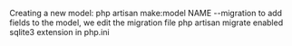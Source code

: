 Creating a new model:
    php artisan make:model NAME --migration
    to add fields to the model, we edit the migration file
    php artisan migrate
    enabled sqlite3 extension in php.ini
